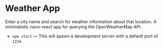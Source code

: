 # Weather App
Enter a city name and search for weather information about that location.
A minimalistic nano-react app for querying the OpenWeatherMap API.

- `npm start` — This will spawn a development server with a default port of `1234`.
